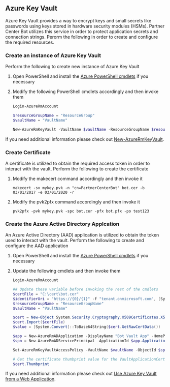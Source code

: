## Azure Key Vault
Azure Key Vault provides a way to encrypt keys and small secrets like passwords using 
keys stored in hardware security modules (HSMs). Partner Center Bot utilizes this service
in order to protect application secrets and connection strings. Perorm the following in order
to create and configure the required resources.

### Create an instance of Azure Key Vault
Perform the following to create new instance of Azure Key Vault

1. Open PowerShell and install the [Azure PowerShell cmdlets](https://docs.microsoft.com/en-us/powershell/azureps-cmdlets-docs/)
if you necessary
2. Modify the following PowerShell cmdlets accordingly and then invoke them

    ```powershell
    Login-AzureRmAccount

    $resourceGroupName = "ResourceGroup"
    $vaultName = "VaultName"

    New-AzureRmKeyVault -VaultName $vaultName -ResourceGroupName $resourceGroupName -Location 'South Central US'
    ```
If you need additional information please check out [New-AzureRmKeyVault](https://docs.microsoft.com/en-us/powershell/resourcemanager/azurerm.keyvault/v2.2.0/new-azurermkeyvault).

### Create Certificate
A certificate is utilized to obtain the required access token in order to interact with the vault. 
Perform the following to create the certificate

1. Modify the makecert command accordingly and then invoke it 

    ```
    makecert -sv mykey.pvk -n "cn=PartnerCenterBot" bot.cer -b 03/01/2017 -e 03/01/2020 -r
    ```

2. Modify the pvk2pfx command accordingly and then invoke it 

    ```
    pvk2pfx -pvk mykey.pvk -spc bot.cer -pfx bot.pfx -po test123
    ```

### Create the Azure Active Directory Applcation
An Azure Active Directory (AAD) application is utilized to obtain the token used to interact with 
the vault. Perform the following to create and configure the AAD application

1. Open PowerShell and install the [Azure PowerShell cmdlets](https://docs.microsoft.com/en-us/powershell/azureps-cmdlets-docs/)
if you necessary
2. Update the following cmdlets and then invoke them

    ```powershell
    Login-AzureRmAccount

    ## Update these variable before invoking the rest of the cmdlets
    $certFile = "C:\cert\bot.cer"
    $identifierUri = "https://{0}/{1}" -f "tenant.onmicrosoft.com", [System.Guid]::NewGuid()
    $resourceGroupName = "ResourceGroupName"
    $vaultName = "VaultName"

    $cert = New-Object System.Security.Cryptography.X509Certificates.X509Certificate2
    $cert.Import($certFile)
    $value = [System.Convert]::ToBase64String($cert.GetRawCertData())

    $app = New-AzureRmADApplication -DisplayName "Bot Vault App" -HomePage "https://localhost" -IdentifierUris "https://botapp" -CertValue $value -EndDate $cert.NotAfter -StartDate $cert.NotBefore
    $spn = New-AzureRmADServicePrincipal -ApplicationId $app.ApplicationId

    Set-AzureRmKeyVaultAccessPolicy -VaultName $vaultName -ObjectId $spn.ObjectId -PermissionsToSecrets all -ResourceGroupName $resourceGroupName

    # Get the certificate thumbprint value for the VaultApplicationCertThumbprint setting
    $cert.Thumbprint
    ```
If you need additional information please check out [Use Azure Key Vault from a Web Application](https://docs.microsoft.com/en-us/azure/key-vault/key-vault-use-from-web-application).
